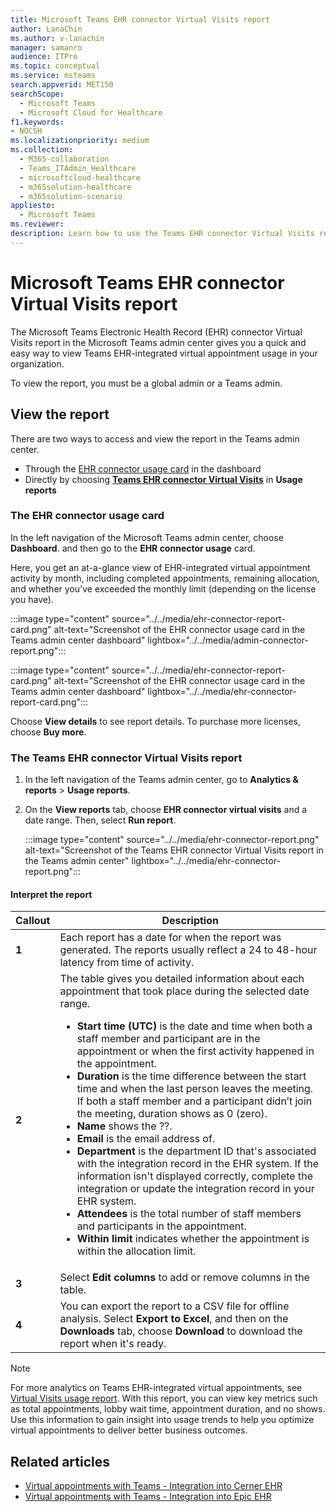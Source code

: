 ```yaml
---
title: Microsoft Teams EHR connector Virtual Visits report
author: LanaChin
ms.author: v-lanachin
manager: samanro
audience: ITPro
ms.topic: conceptual
ms.service: msteams
search.appverid: MET150
searchScope:
  - Microsoft Teams
  - Microsoft Cloud for Healthcare
f1.keywords:
- NOCSH
ms.localizationpriority: medium
ms.collection: 
  - M365-collaboration
  - Teams_ITAdmin_Healthcare
  - microsoftcloud-healthcare
  - m365solution-healthcare
  - m365solution-scenario
appliesto: 
  - Microsoft Teams
ms.reviewer: 
description: Learn how to use the Teams EHR connector Virtual Visits report in the Microsoft Teams admin center to get an overview of EHR-integrated virtual appointment usage in your organization. 
---
```


# Microsoft Teams EHR connector Virtual Visits report

The Microsoft Teams Electronic Health Record (EHR) connector Virtual Visits report in the Microsoft Teams admin center gives you a quick and easy way to view Teams EHR-integrated virtual appointment usage in your organization.

To view the report, you must be a global admin or a Teams admin.

## View the report

There are two ways to access and view the report in the Teams admin center.

- Through the [EHR connector usage card](#the-ehr-connector-usage-card) in the dashboard
- Directly by choosing [**Teams EHR connector Virtual Visits**](#the-teams-ehr-connector-virtual-visits-report) in **Usage reports**

### The EHR connector usage card

In the left navigation of the Microsoft Teams admin center, choose **Dashboard**. and then go to the **EHR connector usage** card.

Here, you get an at-a-glance view of EHR-integrated virtual appointment activity by month, including completed appointments, remaining allocation, and whether you've exceeded the monthly limit (depending on the license you have).

:::image type="content" source="../../media/ehr-connector-report-card.png" alt-text="Screenshot of the EHR connector usage card in the Teams admin center dashboard" lightbox="../../media/admin-connector-report.png":::

:::image type="content" source="../../media/ehr-connector-report-card.png" alt-text="Screenshot of the EHR connector usage card in the Teams admin center dashboard" lightbox="../../media/ehr-connector-report-card.png":::

Choose **View details** to see report details. To purchase more licenses, choose **Buy more**.

### The Teams EHR connector Virtual Visits report

1. In the left navigation of the Teams admin center, go to **Analytics & reports** > **Usage reports**.
1. On the **View reports** tab, choose **EHR connector virtual visits** and a date range. Then, select **Run report**.

    :::image type="content" source="../../media/ehr-connector-report.png" alt-text="Screenshot of the Teams EHR connector Virtual Visits report in the Teams admin center" lightbox="../../media/ehr-connector-report.png":::

#### Interpret the report

|Callout |Description  |
|--------|-------------|
|**1**   |Each report has a date for when the report was generated. The reports usually reflect a 24 to 48-hour latency from time of activity. |
|**2**   |The table gives you detailed information about each appointment that took place during the selected date range. <ul><li>**Start time (UTC)** is the date and time when both a staff member and participant are in the appointment or when the first activity happened in the appointment.  </li> <li>**Duration** is the time difference between the start time and when the last person leaves the meeting. If both a staff member and a participant didn’t join the meeting, duration shows as 0 (zero).</li> <li>**Name** shows the ??. <li>**Email** is the email address of.</li> <li> **Department** is the department ID that's associated with the integration record in the EHR system. If the information isn't displayed correctly, complete the integration or update the integration record in your EHR system.</li></li> <li>**Attendees** is the total number of staff members and participants in the appointment.</li> <li>**Within limit** indicates whether the appointment is within the allocation limit. </li> </ul> |
|**3**   |Select **Edit columns** to add or remove columns in the table. |
|**4**   |You can export the report to a CSV file for offline analysis. Select **Export to Excel**, and then on the **Downloads** tab, choose **Download** to download the report when it's ready. |

> [!NOTE]
> For more analytics on Teams EHR-integrated virtual appointments, see [Virtual Visits usage report](../../teams-analytics-and-reports/virtual-visits-usage-report.md). With this report, you can view key metrics such as total appointments, lobby wait time, appointment duration, and no shows. Use this information to gain insight into usage trends to help you optimize virtual appointments to deliver better business outcomes.

## Related articles

- [Virtual appointments with Teams - Integration into Cerner EHR](ehr-admin-cerner.md)
- [Virtual appointments with Teams - Integration into Epic EHR](ehr-admin.md)
